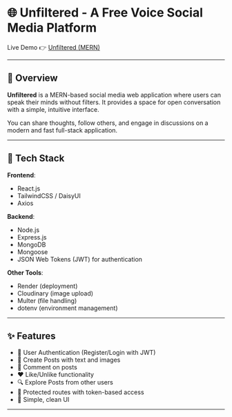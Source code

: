 # 🌐 Unfiltered - A Free Voice Social Media Platform

Live Demo 👉 [Unfiltered (MERN)](https://unfilter-mern.onrender.com)

---

## 📝 Overview

**Unfiltered** is a MERN-based social media web application where users can speak their minds without filters. It provides a space for open conversation with a simple, intuitive interface.

You can share thoughts, follow others, and engage in discussions on a modern and fast full-stack application.

---

## 🔧 Tech Stack

**Frontend**:
- React.js
- TailwindCSS / DaisyUI
- Axios

**Backend**:
- Node.js
- Express.js
- MongoDB
- Mongoose
- JSON Web Tokens (JWT) for authentication

**Other Tools**:
- Render (deployment)
- Cloudinary (image upload)
- Multer (file handling)
- dotenv (environment management)

---

## ✨ Features

- 👤 User Authentication (Register/Login with JWT)
- 📝 Create Posts with text and images
- 💬 Comment on posts
- ❤️ Like/Unlike functionality
- 🔍 Explore Posts from other users
- 🔐 Protected routes with token-based access
- 🧾 Simple, clean UI

---
